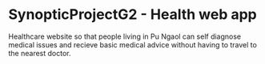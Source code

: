 # SynopticProjectG2 - Health web app

Healthcare website so that people living in Pu Ngaol can self diagnose medical issues and recieve basic medical advice without having to travel to the nearest doctor.

